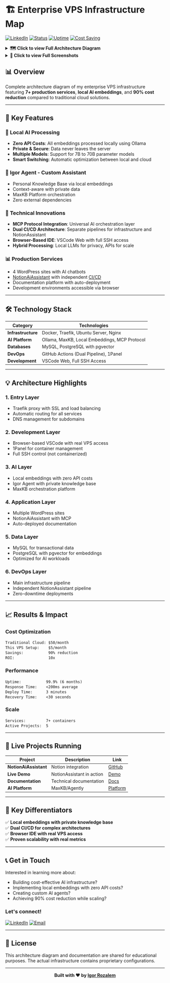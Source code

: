 # 🏗️ Enterprise VPS Infrastructure Map

[![LinkedIn](https://img.shields.io/badge/LinkedIn-Igor%20Rozalem-0077B5?style=for-the-badge&logo=linkedin&logoColor=white)](https://www.linkedin.com/in/igor-rozalem/)
[![Status](https://img.shields.io/badge/Status-Production-success?style=for-the-badge)](https://github.com/igorhlr/vps-map)
[![Uptime](https://img.shields.io/badge/Uptime-99.9%25-brightgreen?style=for-the-badge)](https://github.com/igorhlr/vps-map)
[![Cost Saving](https://img.shields.io/badge/Cost%20Saving-90%25-orange?style=for-the-badge)](https://github.com/igorhlr/vps-map)

<details>
<summary><b>🗺️ Click to view Full Architecture Diagram</b></summary>

```mermaid
graph TB
    subgraph "🏗️ Enterprise VPS Architecture - Igor Rozalem"
        subgraph "Entry Points & Load Balancing"
            DNS["🌐 DNS Routing<br/>llmway.com.br"]
            Traefik["🔀 Traefik Proxy<br/>Load Balancer<br/>SSL Certificates<br/>Auto-routing"]
        end
        
        subgraph "Development Layer"
            VSCode["💻 VSCode Web<br/>vscode.llmway.com.br<br/>Full SSH Access<br/>Real VPS Control"]
            Panel["🎛️ 1Panel Dashboard<br/>1panel.llmway.com.br<br/>Container Management<br/>Resource Monitor"]
        end
        
        subgraph "AI & Intelligence Platform"
            subgraph "Embedding System"
                LocalEmbed["🧠 Local Embeddings<br/>Ollama Models<br/>Zero API Cost<br/>Private Data"]
            end
            
            subgraph "Custom Agent"
                IgorAgent["🤖 Igor Agent<br/>Personal Assistant<br/>Knowledge Base<br/>Private Context"]
            end
            
            subgraph "AI Core"
                MaxKB["🎯 MaxKB Platform<br/>agently.llmway.com.br<br/>Agent Orchestration<br/>Custom Workflows"]
                Ollama["🦙 Ollama Engine<br/>Local LLM Processing<br/>7B-70B Models<br/>Smart Switching"]
            end
        end
        
        subgraph "Production Applications"
            WP1["📱 wordpress.llmway.1<br/>MaxKB Integration Test"]
            WP2["📱 wordpress.llmway.2<br/>Client Project Alpha"]
            WP3["📱 wordpress.llmway.3<br/>Development Staging"]
            WP4["📱 wordpress.llmway.4<br/>Production Site"]
            
            subgraph "NotionAI Ecosystem"
                NotionAPI["📝 NotionAiAssistant<br/>MCP Integration<br/>API Service<br/>Live Demo"]
                NotionCICD["⚙️ Notion CI/CD<br/>GitHub Actions<br/>Independent Pipeline<br/>Auto-deploy"]
                Docs["📖 Documentation<br/>docs.notionassistant<br/>mdBook Platform<br/>Auto-deploy"]
            end
        end
        
        subgraph "Data & Storage Layer"
            MySQL["🗄️ MySQL<br/>Application Data<br/>WordPress DB<br/>Transactional"]
            Postgres["🗄️ PostgreSQL<br/>MaxKB Storage<br/>Vector Database<br/>AI Context & Embeddings"]
        end
        
        subgraph "Infrastructure & DevOps"
            Docker["🐳 Docker Engine<br/>7+ Containers<br/>Resource Isolation<br/>Auto-restart"]
            GitHub["📦 GitHub Repos<br/>Source Control<br/>Version Management"]
            Actions["⚙️ GitHub Actions<br/>Main CI/CD Pipeline<br/>Infrastructure Deploy<br/>Auto Testing"]
            MCP["🔗 MCP Protocol<br/>Universal Integration<br/>AI Orchestration<br/>Innovation Layer"]
        end
        
        subgraph "Monitoring & Metrics"
            Metrics["📊 PRODUCTION METRICS<br/>99.9% Uptime (6 months)<br/>7+ Services Running<br/>5 Active Projects<br/> Processing"]
            Performance["⚡ PERFORMANCE<br/>Response: <200ms<br/>Deploy: 3min<br/>Recovery: <30s<br/>Scale: Auto"]
            Savings["💰 COST OPTIMIZATION<br/>Cloud Cost: $50/month<br/>VPS Cost: $5/month<br/>Savings: 90%<br/>ROI: 10x"]
        end
    end
    
    DNS --> Traefik
    Traefik --> VSCode
    Traefik --> Panel
    Traefik --> MaxKB
    Traefik --> WP1
    Traefik --> WP2
    Traefik --> WP3
    Traefik --> WP4
    Traefik --> NotionAPI
    Traefik --> Docs
    
    VSCode --> Docker
    Panel --> Docker
    
    MaxKB --> LocalEmbed
    MaxKB --> IgorAgent
    MaxKB --> Ollama
    
    IgorAgent --> LocalEmbed
    IgorAgent --> Postgres
    LocalEmbed --> Postgres
    
    Ollama --> Postgres
    
    WP1 --> MySQL
    WP2 --> MySQL
    WP3 --> MySQL
    WP4 --> MySQL
    
    NotionAPI --> Postgres
    NotionAPI --> MCP
    NotionCICD --> NotionAPI
    NotionCICD --> Docs
    MaxKB --> MCP
    
    GitHub --> Actions
    GitHub --> NotionCICD
    Actions --> Docker
    
    Docker --> Metrics
    Metrics --> Performance
    Performance --> Savings
    
    classDef entryClass fill:#2196F3,stroke:#1565C0,stroke-width:2px,color:#fff
    classDef devClass fill:#4CAF50,stroke:#2E7D32,stroke-width:2px,color:#fff
    classDef aiClass fill:#9C27B0,stroke:#6A1B9A,stroke-width:2px,color:#fff
    classDef embedClass fill:#FF5722,stroke:#D84315,stroke-width:2px,color:#fff
    classDef agentClass fill:#00BCD4,stroke:#00838F,stroke-width:2px,color:#fff
    classDef prodClass fill:#FF9800,stroke:#E65100,stroke-width:2px,color:#fff
    classDef notionClass fill:#000000,stroke:#333333,stroke-width:2px,color:#fff
    classDef dataClass fill:#607D8B,stroke:#37474F,stroke-width:2px,color:#fff
    classDef infraClass fill:#3F51B5,stroke:#283593,stroke-width:2px,color:#fff
    classDef metricsClass fill:#FFD700,stroke:#FFA000,stroke-width:3px,color:#000
    
    class DNS,Traefik entryClass
    class VSCode,Panel devClass
    class MaxKB,Ollama aiClass
    class LocalEmbed embedClass
    class IgorAgent agentClass
    class WP1,WP2,WP3,WP4 prodClass
    class NotionAPI,NotionCICD,Docs notionClass
    class MySQL,Postgres dataClass
    class Docker,GitHub,Actions,MCP infraClass
    class Metrics,Performance,Savings metricsClass
```

</details>

<details>
<summary><b>📸 Click to view Full Screenshots</b></summary>

<div align="center">

### Online Vscode Overview
![vscode configuration](screenshots/vscode.png)

### Infrastructure Overview
![Infrastructure Overview](screenshots/1panel.png)

### Metrics Overview
![AI Platform](screenshots/metrics-chat.png)

### Models Overview
![*Local embeddings](screenshots/emb-models.png)

### Workflow Overview
![Local embeddings configuration](screenshots/map-config-emb.png)
<div class="galeria">
  <img src="screenshots/3.png" alt="Foto 4">
  <img src="screenshots/2.png" alt="Foto 2">
  <img src="screenshots/1.png" alt="Foto 1">
  <img src="screenshots/4.png" alt="Foto 3">
</div>

<style>
.galeria {
  display: grid;
  grid-template-columns: repeat(2, 1fr); /* 2 colunas */
  gap: 20px; /* mais espaço entre elas */
  max-width: 1200px; /* DOBREI de 600px para 1200px */
  margin: auto;
}

.galeria img {
  width: 100%;
  height: auto;
  border-radius: 8px;
  object-fit: cover;
}
</style>

</div>

</details>

## 📊 Overview

Complete architecture diagram of my enterprise VPS infrastructure featuring **7+ production services**, **local AI embeddings**, and **90% cost reduction** compared to traditional cloud solutions.

---

## 🎯 Key Features

### 🧠 **Local AI Processing**
- **Zero API Costs**: All embeddings processed locally using Ollama
- **Private & Secure**: Data never leaves the server
- **Multiple Models**: Support for 7B to 70B parameter models
- **Smart Switching**: Automatic optimization between local and cloud

### 🤖 **Igor Agent - Custom Assistant**
- Personal Knowledge Base via local embeddings
- Context-aware with private data
- MaxKB Platform orchestration
- Zero external dependencies

### 🚀 **Technical Innovations**
- **MCP Protocol Integration**: Universal AI orchestration layer
- **Dual CI/CD Architecture**: Separate pipelines for infrastructure and NotionAssistant
- **Browser-Based IDE**: VSCode Web with full SSH access
- **Hybrid Processing**: Local LLMs for privacy, APIs for scale

### 📊 **Production Services**
- 4 WordPress sites with AI chatbots
- [NotionAiAssistant](https://github.com/igorhlr/NotionAiAssistant) with independent [CI/CD](https://github.com/igorhlr/NotionAiAssistant/actions/runs/16151487483)
- Documentation platform with auto-deployment
- Development environments accessible via browser

---

## 🛠️ Technology Stack

<div align="left">

| Category | Technologies |
|----------|-------------|
| **Infrastructure** | Docker, Traefik, Ubuntu Server, Nginx |
| **AI Platform** | Ollama, MaxKB, Local Embeddings, MCP Protocol |
| **Databases** | MySQL, PostgreSQL with pgvector |
| **DevOps** | GitHub Actions (Dual Pipeline), 1Panel |
| **Development** | VSCode Web, Full SSH Access |

</div>

---

## 💡 Architecture Highlights

### **1. Entry Layer**
- Traefik proxy with SSL and load balancing
- Automatic routing for all services
- DNS management for subdomains

### **2. Development Layer**
- Browser-based VSCode with real VPS access
- 1Panel for container management
- Full SSH control (not containerized)

### **3. AI Layer**
- Local embeddings with zero API costs
- Igor Agent with private knowledge base
- MaxKB orchestration platform

### **4. Application Layer**
- Multiple WordPress sites
- NotionAiAssistant with MCP
- Auto-deployed documentation

### **5. Data Layer**
- MySQL for transactional data
- PostgreSQL with pgvector for embeddings
- Optimized for AI workloads

### **6. DevOps Layer**
- Main infrastructure pipeline
- Independent NotionAssistant pipeline
- Zero-downtime deployments

---

## 📈 Results & Impact

### **Cost Optimization**
```
Traditional Cloud: $50/month
This VPS Setup:    $5/month
Savings:           90% reduction
ROI:               10x
```

### **Performance**
```
Uptime:           99.9% (6 months)
Response Time:    <200ms average
Deploy Time:      3 minutes
Recovery Time:    <30 seconds
```

### **Scale**
```
Services:         7+ containers
Active Projects:  5
```

---

## 🔗 Live Projects Running

| Project | Description | Link |
|---------|-------------|------|
| **NotionAiAssistant** | Notion integration | [GitHub](https://github.com/igorhlr/NotionAiAssistant) |
| **Live Demo** | NotionAssistant in action | [Demo](https://notionassistant.llmway.com.br) |
| **Documentation** | Technical documentation | [Docs](https://docs.notionassistant.llmway.com.br) |
| **AI Platform** | MaxKB/Agently | [Platform](https://agently.llmway.com.br) |

---

## 🚀 Key Differentiators

✅ **Local embeddings with private knowledge base**  
✅ **Dual CI/CD for complex architectures**  
✅ **Browser IDE with real VPS access**  
✅ **Proven scalability with real metrics**  

---

## 📞 Get in Touch

Interested in learning more about:
- Building cost-effective AI infrastructure?
- Implementing local embeddings with zero API costs?
- Creating custom AI agents?
- Achieving 90% cost reduction while scaling?

### **Let's connect!**

[![LinkedIn](https://img.shields.io/badge/LinkedIn-Connect-0077B5?style=for-the-badge&logo=linkedin&logoColor=white)](https://www.linkedin.com/in/igor-rozalem/)
[![Email](https://img.shields.io/badge/Email-Contact-D14836?style=for-the-badge&logo=gmail&logoColor=white)](mailto:igorhlr2@icloud.com)

---

## 📄 License

This architecture diagram and documentation are shared for educational purposes. The actual infrastructure contains proprietary configurations.

---

<div align="center">
  
**Built with ❤️ by [Igor Rozalem](https://www.linkedin.com/in/igor-rozalem/)**

</div>
